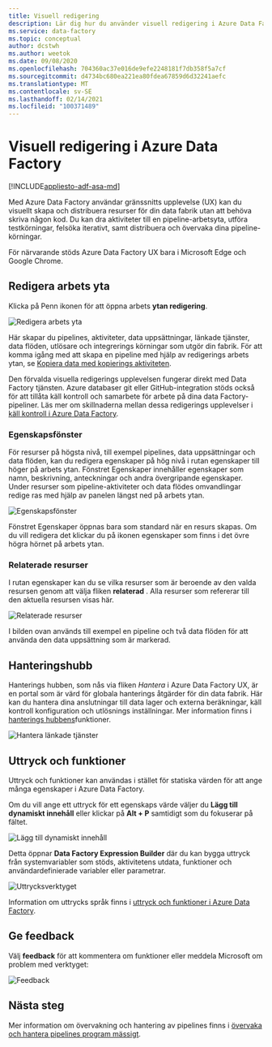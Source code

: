 ```yaml
---
title: Visuell redigering
description: Lär dig hur du använder visuell redigering i Azure Data Factory
ms.service: data-factory
ms.topic: conceptual
author: dcstwh
ms.author: weetok
ms.date: 09/08/2020
ms.openlocfilehash: 704360ac37e016de9efe2248181f7db358f5a7cf
ms.sourcegitcommit: d4734bc680ea221ea80fdea67859d6d32241aefc
ms.translationtype: MT
ms.contentlocale: sv-SE
ms.lasthandoff: 02/14/2021
ms.locfileid: "100371489"
---
```

# <a name="visual-authoring-in-azure-data-factory"></a>Visuell redigering i Azure Data Factory

[!INCLUDE[appliesto-adf-asa-md](includes/appliesto-adf-asa-md.md)]

Med Azure Data Factory användar gränssnitts upplevelse (UX) kan du visuellt skapa och distribuera resurser för din data fabrik utan att behöva skriva någon kod. Du kan dra aktiviteter till en pipeline-arbetsyta, utföra testkörningar, felsöka iterativt, samt distribuera och övervaka dina pipeline-körningar.

För närvarande stöds Azure Data Factory UX bara i Microsoft Edge och Google Chrome.

## <a name="authoring-canvas"></a>Redigera arbets yta

Klicka på Penn ikonen för att öppna arbets **ytan redigering**. 

![Redigera arbets yta](media/author-visually/authoring-canvas.png)

Här skapar du pipelines, aktiviteter, data uppsättningar, länkade tjänster, data flöden, utlösare och integrerings körningar som utgör din fabrik. För att komma igång med att skapa en pipeline med hjälp av redigerings arbets ytan, se [Kopiera data med kopierings aktiviteten](tutorial-copy-data-portal.md). 

Den förvalda visuella redigerings upplevelsen fungerar direkt med Data Factory tjänsten. Azure databaser git eller GitHub-integration stöds också för att tillåta käll kontroll och samarbete för arbete på dina data Factory-pipeliner. Läs mer om skillnaderna mellan dessa redigerings upplevelser i [käll kontroll i Azure Data Factory](source-control.md).

### <a name="properties-pane"></a>Egenskapsfönster

För resurser på högsta nivå, till exempel pipelines, data uppsättningar och data flöden, kan du redigera egenskaper på hög nivå i rutan egenskaper till höger på arbets ytan. Fönstret Egenskaper innehåller egenskaper som namn, beskrivning, anteckningar och andra övergripande egenskaper. Under resurser som pipeline-aktiviteter och data flödes omvandlingar redige ras med hjälp av panelen längst ned på arbets ytan. 

![Egenskapsfönster](media/author-visually/properties-pane.png)

Fönstret Egenskaper öppnas bara som standard när en resurs skapas. Om du vill redigera det klickar du på ikonen egenskaper som finns i det övre högra hörnet på arbets ytan.

### <a name="related-resources"></a>Relaterade resurser

I rutan egenskaper kan du se vilka resurser som är beroende av den valda resursen genom att välja fliken **relaterad** . Alla resurser som refererar till den aktuella resursen visas här.

![Relaterade resurser](media/author-visually/related-resources.png)

I bilden ovan används till exempel en pipeline och två data flöden för att använda den data uppsättning som är markerad.

## <a name="management-hub"></a>Hanteringshubb

Hanterings hubben, som nås via fliken *Hantera* i Azure Data Factory UX, är en portal som är värd för globala hanterings åtgärder för din data fabrik. Här kan du hantera dina anslutningar till data lager och externa beräkningar, käll kontroll konfiguration och utlösnings inställningar. Mer information finns i [hanterings hubbens](author-management-hub.md)funktioner.

![Hantera länkade tjänster](media/author-management-hub/management-hub-linked-services.png)

## <a name="expressions-and-functions"></a>Uttryck och funktioner

Uttryck och funktioner kan användas i stället för statiska värden för att ange många egenskaper i Azure Data Factory.

Om du vill ange ett uttryck för ett egenskaps värde väljer du **Lägg till dynamiskt innehåll** eller klickar på **Alt + P** samtidigt som du fokuserar på fältet.

![Lägg till dynamiskt innehåll](media/author-visually/dynamic-content-1.png)

Detta öppnar **Data Factory Expression Builder** där du kan bygga uttryck från systemvariabler som stöds, aktivitetens utdata, funktioner och användardefinierade variabler eller parametrar. 

![Uttrycksverktyget](media/author-visually/dynamic-content-2.png)

Information om uttrycks språk finns i [uttryck och funktioner i Azure Data Factory](control-flow-expression-language-functions.md).

## <a name="provide-feedback"></a>Ge feedback

Välj **feedback** för att kommentera om funktioner eller meddela Microsoft om problem med verktyget:

![Feedback](media/author-visually/provide-feedback.png)

## <a name="next-steps"></a>Nästa steg

Mer information om övervakning och hantering av pipelines finns i [övervaka och hantera pipelines program mässigt](monitor-programmatically.md).
